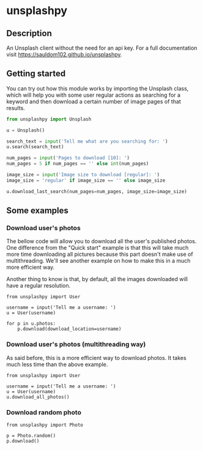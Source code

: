 # unsplashpy

## Description

An Unsplash client without the need for an api key. For a full documentation visit <https://sauldom102.github.io/unsplashpy>.

## Getting started

You can try out how this module works by importing the Unsplash class, which will help you with some user regular actions as searching for a keyword and then download a certain number of image pages of that results.

```python
from unsplashpy import Unsplash

u = Unsplash()

search_text = input('Tell me what are you searching for: ')
u.search(search_text)

num_pages = input('Pages to download [10]: ')
num_pages = 5 if num_pages == '' else int(num_pages)

image_size = input('Image size to download [regular]: ')
image_size = 'regular' if image_size == '' else image_size

u.download_last_search(num_pages=num_pages, image_size=image_size)
```

## Some examples

### Download user's photos

The bellow code will allow you to download all the user's published photos. One difference from the "Quick start" example is that this will take much more time downloading all pictures because this part doesn't make use of multithreading. We'll see another example on how to make this in a much more efficient way.

Another thing to know is that, by default, all the images downloaded will have a regular resolution.

``` py3
from unsplashpy import User

username = input('Tell me a username: ')
u = User(username)

for p in u.photos:
    p.download(download_location=username)
```

### Download user's photos (multithreading way)

As said before, this is a more efficient way to download photos. It takes much less time than the above example.

``` py3
from unsplashpy import User

username = input('Tell me a username: ')
u = User(username)
u.download_all_photos()
```

### Download random photo

``` py3
from unsplashpy import Photo

p = Photo.random()
p.download()
```